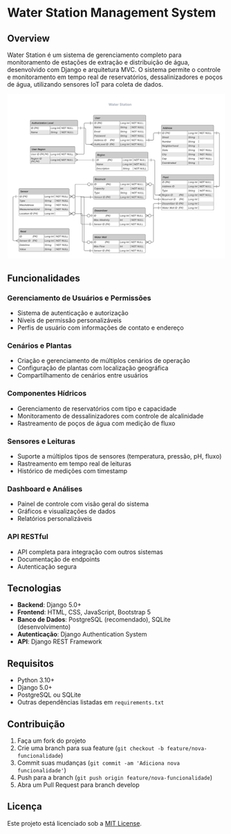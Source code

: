# Water Station Management System

## Overview

Water Station é um sistema de gerenciamento completo para monitoramento de estações de extração e distribuição de água, desenvolvido com Django e arquitetura MVC. O sistema permite o controle e monitoramento em tempo real de reservatórios, dessalinizadores e poços de água, utilizando sensores IoT para coleta de dados.

![Sistema Water Station](WaterStation_1.png)

## Funcionalidades

### Gerenciamento de Usuários e Permissões
- Sistema de autenticação e autorização
- Níveis de permissão personalizáveis
- Perfis de usuário com informações de contato e endereço

### Cenários e Plantas
- Criação e gerenciamento de múltiplos cenários de operação
- Configuração de plantas com localização geográfica
- Compartilhamento de cenários entre usuários

### Componentes Hídricos
- Gerenciamento de reservatórios com tipo e capacidade
- Monitoramento de dessalinizadores com controle de alcalinidade
- Rastreamento de poços de água com medição de fluxo

### Sensores e Leituras
- Suporte a múltiplos tipos de sensores (temperatura, pressão, pH, fluxo)
- Rastreamento em tempo real de leituras
- Histórico de medições com timestamp

### Dashboard e Análises
- Painel de controle com visão geral do sistema
- Gráficos e visualizações de dados
- Relatórios personalizáveis

### API RESTful
- API completa para integração com outros sistemas
- Documentação de endpoints
- Autenticação segura

## Tecnologias

- **Backend**: Django 5.0+
- **Frontend**: HTML, CSS, JavaScript, Bootstrap 5
- **Banco de Dados**: PostgreSQL (recomendado), SQLite (desenvolvimento)
- **Autenticação**: Django Authentication System
- **API**: Django REST Framework

## Requisitos

- Python 3.10+
- Django 5.0+
- PostgreSQL ou SQLite
- Outras dependências listadas em `requirements.txt`

## Contribuição

1. Faça um fork do projeto
2. Crie uma branch para sua feature (`git checkout -b feature/nova-funcionalidade`)
3. Commit suas mudanças (`git commit -am 'Adiciona nova funcionalidade'`)
4. Push para a branch (`git push origin feature/nova-funcionalidade`)
5. Abra um Pull Request para branch develop

## Licença

Este projeto está licenciado sob a [MIT License](LICENSE).